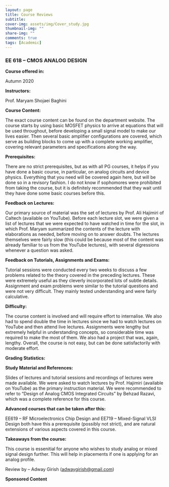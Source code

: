 ```yaml
---
layout: page
title: Course Reviews
subtitle:
cover-img: assets/img/Cover_study.jpg
thumbnail-img: ""
share-img: ""
comments: true
tags: [Academic]
---
```


### EE 618 – CMOS ANALOG DESIGN
**Course offered in:**

Autumn 2020 <br>

**Instructors:**

Prof. Maryam Shojaei Baghini <br>

**Course Content:**

The exact course content can be found on the department website. The course starts by using basic MOSFET physics to arrive at equations that will be used throughout, before developing a small signal model to make our lives easier. Then several basic amplifier configurations are covered, which serve as building blocks to come up with a complete working amplifier, covering relevant parameters and specifications along the way. <br>

**Prerequisites:**

There are no strict prerequisites, but as with all PG courses, it helps if you have done a basic course, in particular, on analog circuits and device physics. Everything that you need will be covered again here, but will be done so in a revisory fashion. I do not know if sophomores were prohibited from taking the course, but it is definitely recommended that they wait until they have done some basic courses before this. <br>

**Feedback on Lectures:**

Our primary source of material was the set of lectures by Prof. Ali Hajimiri of Caltech (available on YouTube). Before each lecture slot, we were given a list of lectures that we were expected to have watched in time for the slot, in which Prof. Maryam summarized the contents of the lecture with elaborations as needed, before moving on to answer doubts. The lectures themselves were fairly slow (this could be because most of the content was already familiar to us from the YouTube lectures), with several digressions whenever a question was asked. <br>

**Feedback on Tutorials, Assignments and Exams:**

Tutorial sessions were conducted every two weeks to discuss a few problems related to the theory covered in the preceding lectures. These were extremely useful as they cleverly incorporated lots of subtle details. Assignment and exam problems were similar to the tutorial questions and were not very difficult. They mainly tested understanding and were fairly calculative. <br>

**Difficulty:**

The course content is involved and will require effort to internalise. We also had to spend double the time in lectures since we had to watch lectures on YouTube and then attend live lectures. Assignments were lengthy but extremely helpful in understanding concepts, so considerable time was required to make the most of them. We also had a project that was, again, lengthy. Overall, the course is not easy, but can be done satisfactorily with moderate effort. <br>

**Grading Statistics:**


**Study Material and References:**

Slides of lectures and tutorial sessions and recordings of lectures were made available. We were asked to watch lectures by Prof. Hajimiri (available on YouTube) as the primary instruction material. We were recommended to refer to “Design of Analog CMOS Integrated Circuits” by Behzad Razavi, which was a complete reference for this course. <br>

**Advanced courses that can be taken after this:**

EE619 – RF Microelectronics Chip Design and EE719 – Mixed-Signal VLSI Design both have this a prerequisite (possibly not strict), and are natural extensions of various aspects covered in this course. <br>

**Takeaways from the course:**

This course is essenitial for anyone who wishes to study analog or mixed signal design further. This will help in placements if one is applying for an analog profile. <br>

Review by – Adway Girish (adwaygirish@gmail.com) <br>

**Sponsored Content**